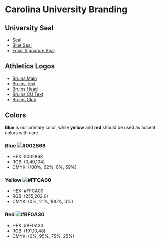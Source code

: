 # Carolina University Branding
## University Seal
* [Seal](https://marketing.piedmontu.edu/cu-logo-assets/seal.png)
* [Blue Seal](https://marketing.piedmontu.edu/cu-logo-assets/seal-blue.png)
* [Email Signature Seal](https://marketing.piedmontu.edu/cu-logo-assets/seal-email.png)

## Athletics Logos
* [Bruins Main](https://marketing.piedmontu.edu/cu-logo-assets/bruins-main.png)
* [Bruins Text](https://marketing.piedmontu.edu/cu-logo-assets/bruins-text.png)
* [Bruins Head](https://marketing.piedmontu.edu/cu-logo-assets/bruins-head.png)
* [Bruins CU Text](https://marketing.piedmontu.edu/cu-logo-assets/bruins-cu-text.png)
* [Bruins Club](https://marketing.piedmontu.edu/cu-logo-assets/bruins-club.png)

## Colors
**Blue** is our primary color, while **yellow** and **red** should be used as accent colors with care.
### Blue ![#002868](https://placehold.it/15/002868/000000?text=+)
* HEX: #002868
* RGB: (0,40,104)
* CMYK: (100%, 62%, 0%, 59%)
### Yellow ![#FFCA00](https://placehold.it/15/FFCA00/000000?text=+)
* HEX: #FFCA00
* RGB: (255,202,0)
* CMYK: (0%, 21%, 100%, 0%)
### Red ![#BF0A30](https://placehold.it/15/BF0A30/000000?text=+)
* HEX: #BF0A30
* RGB: (191,10,48)
* CMYK: (0%, 95%, 75%, 25%)
